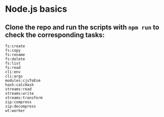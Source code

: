 # Node.js basics

## Clone the repo and run the scripts with `npm run` to check the corresponding tasks:

```
fs:create
fs:copy
fs:rename
fs:delete
fs:list
fs:read
cli:env
cli:args
modules:cjsToEsm
hash:calcHash
streams:read
streams:write
streams:transform
zip:compress
zip:decompress
wt:worker
```
